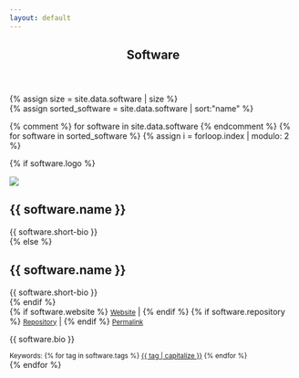 ```yaml
---
layout: default
---
```


<!-- Main -->
<article id="main">
<header class="major container" markdown="1">

# Software

</header>

<section class="wrapper card style4 container">
{% assign size = site.data.software | size %}
<div class="item-row row">
{% assign sorted_software = site.data.software | sort:"name" %}

{% comment %}
for software in site.data.software
{% endcomment %}
{% for software in sorted_software %}
{% assign i = forloop.index | modulo: 2 %}

<div class="item mb-4 col-12 col-lg-6">
<div class="media border border-bottom-0 rounded-top">
{% if software.logo %}
  <div class="col-4 align-self-center"><img style="padding-top:15px;max-width:100%;height:auto" src="{{ software.logo }}"></div>
  <div class="col-8 media-body">
  <h2 id="{{ software.name | handleize }}">{{ software.name }}</h2>
  <div>{{ software.short-bio }}</div>
{% else %}
  <div class="col-12 media-body">
  <h2 id="{{ software.name | handleize }}">{{ software.name }}</h2>
  <div>{{ software.short-bio }}</div>
{% endif %}
<div>
{% if software.website %}
<small><a class="nodec" href="{{ software.website }}"><span class="fa fa-desktop"></span> Website</a></small> |
{% endif %}
{% if software.repository %}
  <small><a class="nodec" href="{{ software.repository.link | default: software.repository }}"><span class="{{ software.repository.icon | default: "fas fa-code-branch" }}"></span> Repository</a></small> |
{% endif %}
<small><a class="nodec" href="#{{ software.name | handleize }}"><span class="fa fa-link"></span> Permalink</a></small>
</div>
</div>
</div>
<div class="border rounded-bottom border-top-0 pt-3 col-12">
  <p style="text-align:justify;" class="hyphenate">{{ software.bio }}</p>
<div class="pb-4">
  <small>Keywords:
    {% for tag in software.tags %}
    <a href="/publications.html#keyword_{{tag}}" class="nodec badge badge-light">{{ tag | capitalize }}</a>
  {% endfor %}</small>
</div>
</div>
</div>
{% endfor %}
</div>
</section>
</article>

<script>
jQuery(document).ready(function($) {
  $('.item-row').masonry({
    itemSelector : '.item'
  });  
});
</script>